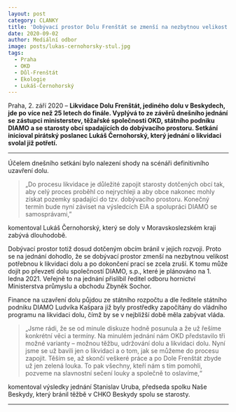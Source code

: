 ```yaml
---
layout: post
category: CLANKY
title: 'Dobývací prostor Dolu Frenštát se zmenší na nezbytnou velikost potřebnou k jeho likvidaci, slíbili ve Sněmovně zástupci státu'
date: 2020-09-02
author: Mediální odbor
image: posts/lukas-cernohorsky-stul.jpg
tags:
  - Praha
  - OKD
  - Důl-Frenštát
  - Ekologie
  - Lukáš-Černohorský
---
```


Praha, 2. září 2020 – **Likvidace Dolu Frenštát, jediného dolu v Beskydech, jde po více než 25 letech do finále. Vyplývá to ze závěrů dnešního jednání se zástupci ministerstev, těžařské společnosti OKD, státního podniku DIAMO a se starosty obcí spadajících do dobývacího prostoru. Setkání inicioval pirátský poslanec Lukáš Černohorský, který jednání o likvidaci svolal již potřetí.**

<hr />

Účelem dnešního setkání bylo nalezení shody na scénáři definitivního uzavření dolu.

> „Do procesu likvidace je důležité zapojit starosty dotčených obcí tak, aby celý proces proběhl co nejrychleji a aby obce nakonec mohly získat pozemky spadající do tzv. dobývacího prostoru. Konečný termín bude nyní záviset na výsledcích EIA a spolupráci DIAMO se samosprávami,”

komentoval Lukáš Černohorský, který se doly v Moravskoslezském kraji zabývá dlouhodobě.

Dobývací prostor totiž dosud dotčeným obcím bránil v jejich rozvoji. Proto se na jednání dohodlo, že se dobývací prostor zmenší na nezbytnou velikost potřebnou k likvidaci dolu a po dokončení prací se zcela zruší. K tomu může dojít po převzetí dolu společností DIAMO, s.p., které je plánováno na 1. ledna 2021. Veřejně to na jednání přislíbil ředitel odboru hornictví Ministerstva průmyslu a obchodu Zbyněk Sochor.

Finance na uzavření dolu půjdou ze státního rozpočtu a dle ředitele státního podniku DIAMO Ludvíka Kašpara již byly prostředky započítány do vládního programu na likvidaci dolu, čímž by se v nejbližší době měla zabývat vláda.

> „Jsme rádi, že se od minule diskuze hodně posunula a že už řešíme konkrétní věci a termíny. Na minulém jednání nám OKD představilo tři možné varianty – možnou těžbu, udržování dolu a likvidaci dolu. Nyní jsme se už bavili jen o likvidaci a o tom, jak se můžeme do procesu zapojit. Těším se, až skončí veškeré práce a po Dole Frenštát zbyde už jen zelená louka. To pak všechny, kteří nám s tím pomohli, pozveme na slavnostní sečení louky a společně to oslavíme,“

komentoval výsledky jednání Stanislav Uruba, předseda spolku Naše Beskydy, který bránil těžbě v CHKO Beskydy spolu se starosty.

<!--
---

Úvodní obrázek zdroj: Petr Zewlak Vrabec \([Facebook](https://www.facebook.com/zewlakk)\) \[[CC BY-NC-SA 4.0](https://creativecommons.org/licenses/by-nc-sa/4.0/deed.cs)\].
-->

- - -
